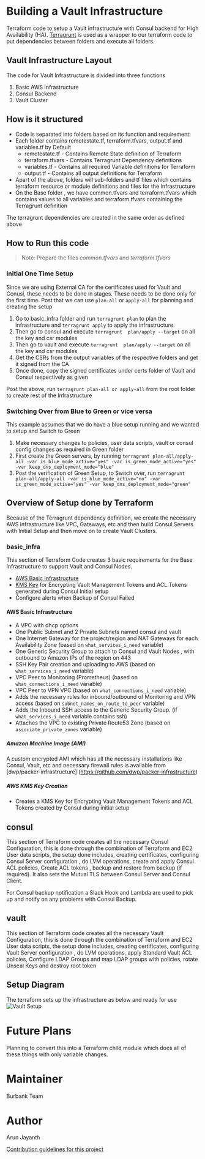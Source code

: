 # Building a Vault Infrastructure
Terraform code to setup a Vault infrastructure with Consul backend for High Availability (HA). [Terragrunt](https://github.com/gruntwork-io/terragrunt) is used as a wrapper to our terraform code to put dependencies between folders and execute all folders.

## Vault Infrastructure Layout
The code for Vault Infrastructure is divided into three functions
1. Basic AWS Infrastructure
2. Consul Backend
3. Vault Cluster

## How is it structured
* Code is separated into folders based on its function and requirement:
* Each folder contains remotestate.tf, terraform.tfvars, output.tf and variables.tf by Default
    * remotestate.tf - Contains Remote State definition of Terraform
    * terraform.tfvars - Contains Terragrunt Dependency definitions
    * variables.tf - Contains all required Variable definitions for Terraform
    * output.tf - Contains all output definitions for Terraform
* Apart of the above, folders will sub-folders and tf files which contains terraform resource or module definitions and files for the Infrastructure
* On the Base folder , we have common.tfvars and terraform.tfvars which contains values to all variables and terraform.tfvars containing the Terragrunt definition

The terragrunt dependencies are created in the same order as defined above

## How to Run this code

> Note: Prepare the files *common.tfvars* and *terraform.tfvars*

### Initial One Time Setup
Since we are using External CA for the certificates used for Vault and Conusl, these needs to be done in stages. These needs to be done only for the first time. Post that we can use `plan-all` or `apply-all` for planning and creating the setup

1. Go to basic_infra folder and run `terragrunt plan` to plan the infrastructure and `terragrunt apply` to apply the infrastructure.
2. Then go to consul and execute `terragrunt  plan/apply --target` on all the key and csr modules
3. Then go to vault and execute `terragrunt  plan/apply --target` on all the key and csr modules
4. Get the CSRs from the output variables of the respective folders and get it signed from the CA
5. Once done, copy the signed certificates under certs folder of Vault and Consul respectively as given

Post the above, run `terragrunt plan-all or apply-all` from the root folder to create rest of the Infrastructure

### Switching Over from Blue to Green or vice versa
This example assumes that we do have a blue setup running and we wanted to setup and Switch to Green

1. Make necessary changes to policies, user data scripts, vault or consul config changes as required in Green folder
2. First create the Green servers, by running `terragrunt plan-all/apply-all -var is_blue_mode_active="yes" -var is_green_mode_active="yes" -var keep_dns_deployment_mode="blue"`
3. Post the verification of Green Setup, to Switch over, run
`terragrunt plan-all/apply-all -var is_blue_mode_active="no" -var is_green_mode_active="yes" -var keep_dns_deployment_mode="green"`


## Overview of Setup done by Terraform
Because of the Terragrunt dependency definition, we create the necessary AWS infrastructure like VPC, Gateways, etc and then build Consul Servers with Initial Setup and then move on to create Vault Clusters.

### basic_infra
This section of Terraform Code creates 3 basic requirements for the Base Infrastructure to support Vault and Consul Nodes.

* [AWS Basic Infrastructure](#AWSBasicInfrastructure)
* [KMS Key](#KMSKeyCreation) for Encrypting Vault Management Tokens and ACL Tokens generated during Consul Initial setup
* Configure alerts when Backup of Consul Failed

#### AWS Basic Infrastructure<a name="AWSBasicInfrastructure"></a>
* A VPC with dhcp options
* One Public Subnet and 2 Private Subnets named consul and vault
* One Internet Gateway for the project/region and NAT Gateways for each Availability Zone (based on `what_services_i_need` variable)
* One Generic Security Group to attach to Consul and Vault Nodes , with outbound to Amazon IPs of the region on 443
* SSH Key Pair creation and uploading to AWS (based on `what_services_i_need` variable)
* VPC Peer to Monitoring (Prometheus) (based on `what_connections_i_need` variable)
* VPC Peer to VPN VPC (based on `what_connections_i_need` variable)
* Adds the necessary rules for inbound/outbound of Monitoring and VPN access (based on `subnet_names_on_route_to_peer` variable)
* Adds the Inbound SSH access to the Generic Security Group. (if `what_services_i_need` variable contains ssh)
* Attaches the VPC to existing Private Route53 Zone (based on `associate_private_zones` variable)

##### Amazon Machine Image (AMI)
A custom encrypted AMI which has all the necessary installations like Consul, Vault, etc and necessary firewall rules is available from [dwp/packer-infrastructure] (https://github.com/dwp/packer-infrastructure)

##### AWS KMS Key Creation<a name="KMSKeyCreation"></a>
* Creates a KMS Key for Encrypting Vault Management Tokens and ACL Tokens created by Consul during initial setup


## consul
This section of Terraform code creates all the necessary Consul Configuration, this is done through the combination of Terraform and EC2 User data scripts, the setup done includes, creating certificates, configuring Consul Server configuration , do LVM operations, create and apply Consul ACL policies, Create ACL tokens , backup and restore from backup (if required). It also sets the Mutual TLS between Consul Server and Consul Client.

For Consul backup notification a Slack Hook and Lambda are used to pick up and notify on any problems with Consul Backup.

## vault
This section of Terraform code creates all the necessary Vault Configuration, this is done through the combination of Terraform and EC2 User data scripts, the setup done includes, creating certificates, configuring Vault Server configuration , do LVM operations, apply Standard Vault ACL policies, Configure LDAP Groups and map LDAP groups with policies, rotate Unseal Keys and destroy root token

## Setup Diagram
The terraform sets up the infrastructure as below and ready for use
![Vault Setup](./github-diagram.jpg)

# Future Plans
Planning to convert this into a Terraform child module which does all of these things with only variable changes.

# Maintainer
Burbank Team

# Author
Arun Jayanth

[Contribution guidelines for this project](./CONTRIBUTING.md)
